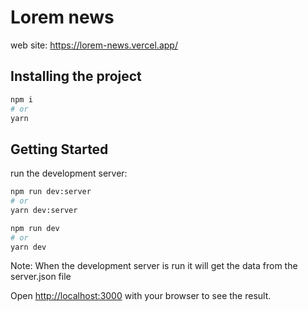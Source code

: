 # Lorem news

web site: <https://lorem-news.vercel.app/>

## Installing the project

```bash
npm i
# or
yarn
```

## Getting Started

run the development server:

```bash
npm run dev:server
# or
yarn dev:server
```

```bash
npm run dev
# or
yarn dev
```

Note: When the development server is run it will get the data from the server.json file

Open [http://localhost:3000](http://localhost:3000) with your browser to see the result.
